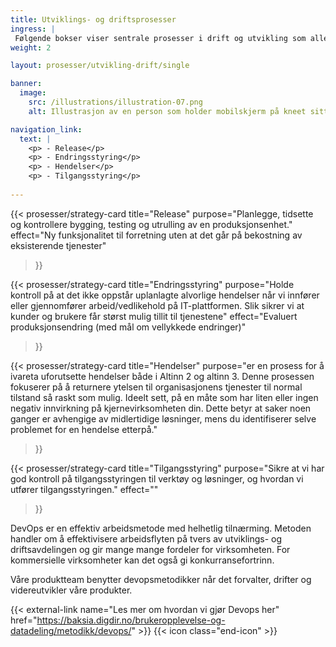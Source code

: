 ```yaml
---
title: Utviklings- og driftsprosesser 
ingress: |
 Følgende bokser viser sentrale prosesser i drift og utvikling som alle produktteamene må ha gode arbeidsrutiner for når de utfører sine oppgaver.
weight: 2

layout: prosesser/utvikling-drift/single

banner:
  image:
    src: /illustrations/illustration-07.png
    alt: Illustrasjon av en person som holder mobilskjerm på kneet sitt

navigation_link:
  text: |
    <p> - Release</p>
    <p> - Endringsstyring</p>
    <p> - Hendelser</p>
    <p> - Tilgangsstyring</p>
    
---
```


{{< prosesser/strategy-card 
  title="Release" 
  purpose="Planlegge, tidsette og kontrollere bygging, testing og utrulling av en produksjonsenhet."
  effect="Ny funksjonalitet til forretning uten at det går på bekostning av eksisterende tjenester"
>}}

{{< prosesser/strategy-card 
  title="Endringsstyring" 
  purpose="Holde kontroll på at det ikke oppstår uplanlagte alvorlige hendelser når vi innfører eller gjennomfører arbeid/vedlikehold på IT-plattformen. Slik sikrer vi at kunder og brukere får størst mulig tillit til tjenestene"
  effect="Evaluert produksjonsendring (med mål om vellykkede endringer)"
>}}


{{< prosesser/strategy-card 
  title="Hendelser" 
   purpose="er en prosess for å ivareta uforutsette hendelser både i Altinn 2 og altinn 3. Denne prosessen fokuserer på å returnere ytelsen til organisasjonens tjenester til normal tilstand så raskt som mulig. Ideelt sett, på en måte som har liten eller ingen negativ innvirkning på kjernevirksomheten din. Dette betyr at saker noen ganger er avhengige av midlertidige løsninger, mens du identifiserer selve problemet for en hendelse etterpå."
  >}}


{{< prosesser/strategy-card 
  title="Tilgangsstyring" 
  purpose="Sikre at vi har god kontroll på tilgangsstyringen til verktøy og løsninger, og hvordan vi utfører tilgangsstyringen."
  effect="" 
>}}



DevOps er en effektiv arbeidsmetode med helhetlig tilnærming. Metoden handler om å effektivisere arbeidsflyten på tvers av utviklings- og driftsavdelingen og gir mange mange fordeler for virksomheten. For kommersielle virksomheter kan det også gi konkurransefortrinn.

Våre produktteam benytter devopsmetodikker når det forvalter, drifter og videreutvikler våre produkter.

{{< external-link name="Les mer om hvordan vi gjør Devops her" href="https://baksia.digdir.no/brukeropplevelse-og-datadeling/metodikk/devops/" >}} {{< icon class="end-icon" >}}


